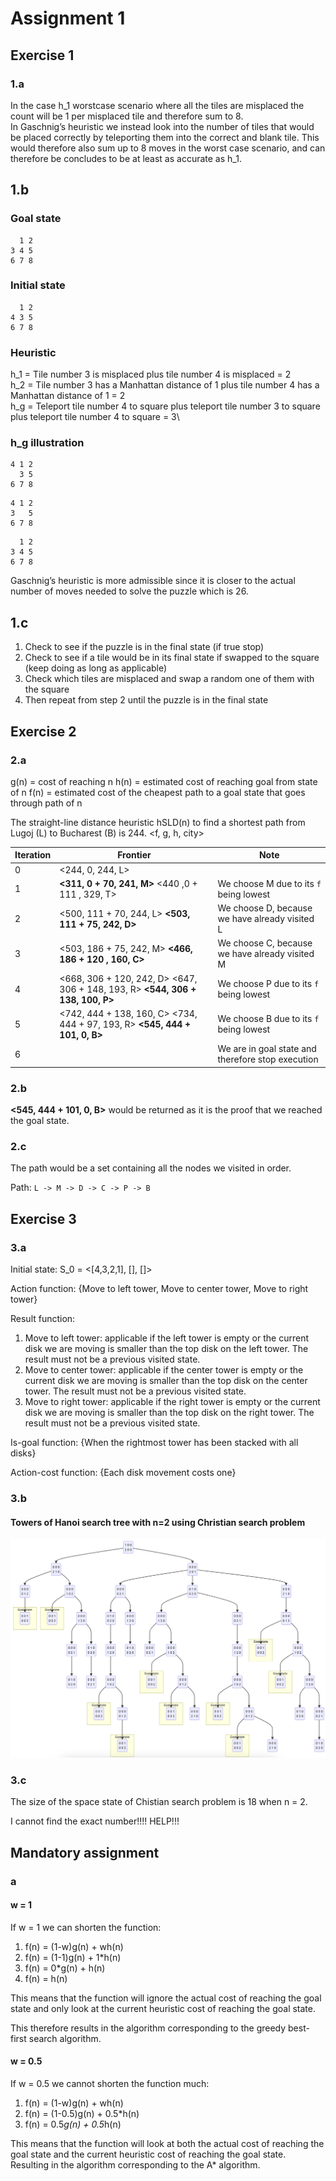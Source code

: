 # Assignment 1

## Exercise 1

### 1.a

In the case h_1 worstcase scenario where all the tiles are misplaced the count will be 1 per misplaced tile and therefore sum to 8.\
In Gaschnig’s heuristic we instead look into the number of tiles that would be placed correctly by teleporting them into the correct and blank tile.
This would therefore also sum up to 8 moves in the worst case scenario, and can therefore be concludes to be at least as accurate as h_1.

## 1.b

### Goal state

```8-puzzle
  1 2
3 4 5
6 7 8
```

### Initial state

```8-puzzle
  1 2
4 3 5
6 7 8
```

### Heuristic

h_1 = Tile number 3 is misplaced plus tile number 4 is misplaced = 2\
h_2 = Tile number 3 has a Manhattan distance of 1 plus tile number 4 has a Manhattan distance of 1 = 2\
h_g = Teleport tile number 4 to square plus teleport tile number 3 to square plus teleport tile number 4 to square = 3\

### h_g illustration

```8-puzzle
4 1 2
  3 5
6 7 8
```

```8-puzzle
4 1 2
3   5
6 7 8
```

```8-puzzle
  1 2
3 4 5
6 7 8
```

Gaschnig’s heuristic is more admissible since it is closer to the actual number of moves needed to solve the puzzle which is 26.

## 1.c

1. Check to see if the puzzle is in the final state (if true stop)
2. Check to see if a tile would be in its final state if swapped to the square (keep doing as long as applicable)
3. Check which tiles are misplaced and swap a random one of them with the square
4. Then repeat from step 2 until the puzzle is in the final state

## Exercise 2

### 2.a

g(n) = cost of reaching n
h(n) = estimated cost of reaching goal from state of n
f(n) = estimated cost of the cheapest path to a goal state that goes through path of n

The straight-line distance heuristic hSLD(n) to find a shortest path from Lugoj (L) to Bucharest (B) is 244.
<f, g, h, city>

| Iteration | Frontier | Note |
| --- | --- | --- |
| 0 | <244, 0, 244, L> | |
| 1 | **<311, 0 + 70, 241, M>** <440 ,0 + 111 , 329, T> | We choose M due to its `f` being lowest |
| 2 | <500, 111 + 70, 244, L> **<503, 111 + 75, 242, D>** | We choose D, because we have already visited L |
| 3 | <503, 186 + 75, 242, M> **<466, 186 + 120 , 160, C>** | We choose C, because we have already visited M |
| 4 | <668, 306 + 120, 242, D> <647, 306 + 148, 193, R> **<544, 306 + 138, 100, P>** | We choose P due to its `f` being lowest |
| 5 | <742, 444 + 138, 160, C> <734, 444 + 97, 193, R> **<545, 444 + 101, 0, B>** | We choose B due to its `f` being lowest |
| 6 | | We are in goal state and therefore stop execution |

### 2.b

**<545, 444 + 101, 0, B>** would be returned as it is the proof that we reached the goal state.

### 2.c

The path would be a set containing all the nodes we visited in order.

Path: `L -> M -> D -> C -> P -> B`

## Exercise 3

### 3.a

Initial state: S_0 = <[4,3,2,1], [], []>

Action function: {Move to left tower, Move to center tower, Move to right tower}

Result function:

1. Move to left tower: applicable if the left tower is empty or the current disk we are moving is smaller than the top disk on the left tower. The result must not be a previous visited state.
2. Move to center tower: applicable if the center tower is empty or the current disk we are moving is smaller than the top disk on the center tower. The result must not be a previous visited state.
3. Move to right tower: applicable if the right tower is empty or the current disk we are moving is smaller than the top disk on the right tower. The result must not be a previous visited state.

Is-goal function: {When the rightmost tower has been stacked with all disks}

Action-cost function: {Each disk movement costs one}

### 3.b

#### Towers of Hanoi search tree with n=2 using Christian  search problem

![Christian towers of hanoi search tree with n=2](/assignment_1/Towers_of_Hanoi_n=2.png)

### 3.c

The size of the space state of Chistian search problem is 18 when n = 2. 

I cannot find the exact number!!!! HELP!!!

## Mandatory assignment

### a

#### w = 1

If w = 1 we can shorten the function:

1. f(n) = (1-w)g(n) + wh(n)
2. f(n) = (1-1)g(n) + 1*h(n)
3. f(n) = 0*g(n) + h(n)
3. f(n) = h(n)

This means that the function will ignore the actual cost of reaching the goal state and only look at the current heuristic cost of reaching the goal state.

This therefore results in the algorithm corresponding to the greedy best-first search algorithm.

#### w = 0.5

If w = 0.5 we cannot shorten the function much:

1. f(n) = (1-w)g(n) + wh(n)
2. f(n) = (1-0.5)g(n) + 0.5*h(n)
3. f(n) = 0.5*g(n) + 0.5*h(n)

This means that the function will look at both the actual cost of reaching the goal state and the current heuristic cost of reaching the goal state.
Resulting in the algorithm corresponding to the A* algorithm.
